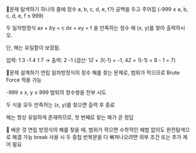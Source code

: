 📍문제 탐색하기
하나의 줄에 정수 a, b, c, d, e, f가 공백을 두고 주어짐
(-999 ≤ a, b, c, d, e, f ≤ 999)

두 일차방정식
a*x + b*y = c
d*x + e*y = f
을 만족하는 정수 해 (x, y)를 찾아 출력하시오.

단, 해는 유일함이 보장됨.

입력: 1 3 -1 4 1 7 → 출력: 2 -1
(검산: 1*2 + 3*(-1) = -1, 4*2 + 1*(-1) = 8 - 1 = 7)

📍문제 설계하기
연립 일차방정식의 정수 해를 찾는 문제로, 범위가 작으므로 Brute Force 적용 가능

-999 ≤ x, y ≤ 999 범위의 정수쌍을 전부 시도

두 식을 모두 만족하는 (x, y)를 찾으면 출력 후 종료

해는 항상 유일하게 존재하므로, 첫 번째로 찾는 해가 곧 정답

🥕 배운 것
연립 방정식의 해를 찾을 때, 범위가 작으면 수학적인 해법 없이도 완전탐색으로 해결 가능
break 사용 시 두 중첩 반복문을 다 빠져나오려면 외부 조건 또는 추가 제어 필요
